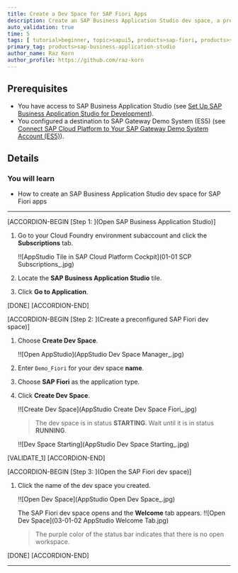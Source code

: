 ```yaml
---
title: Create a Dev Space for SAP Fiori Apps
description: Create an SAP Business Application Studio dev space, a preconfigured environment with the required tools and extensions tailored for a specific business scenario.
auto_validation: true
time: 5
tags: [ tutorial>beginner, topic>sapui5, products>sap-fiori, products>sap-cloud-platform, products>sap-cloud-platform-for-the-cloud-foundry-environment]
primary_tag: products>sap-business-application-studio
author_name: Raz Korn
author_profile: https://github.com/raz-korn
---
```


## Prerequisites
 - You have access to SAP Business Application Studio (see [Set Up SAP Business Application Studio for Development](appstudio-onboarding)).
 - You configured a destination to SAP Gateway Demo System (ES5) (see [Connect SAP Cloud Platform to Your SAP Gateway Demo System Account (ES5)](appstudio-cp-destination-es5)).


## Details
### You will learn
  - How to create an SAP Business Application Studio dev space for SAP Fiori apps

---

[ACCORDION-BEGIN [Step 1: ](Open SAP Business Application Studio)]
1. Go to your Cloud Foundry environment subaccount and click the **Subscriptions** tab.

    !![AppStudio Tile in SAP Cloud Platform Cockpit](01-01 SCP Subscriptions_.jpg)

2. Locate the **SAP Business Application Studio** tile.

3. Click **Go to Application**.

[DONE]
[ACCORDION-END]

[ACCORDION-BEGIN [Step 2: ](Create a preconfigured SAP Fiori dev space)]

1. Choose **Create Dev Space**.

    !![Open AppStudio](AppStudio Dev Space Manager_.jpg)

2. Enter `Demo_Fiori` for your dev space **name**.

3. Choose **SAP Fiori** as the application type.

4. Click **Create Dev Space**.

    !![Create Dev Space](AppStudio Create Dev Space Fiori_.jpg)

    >The dev space is in status **STARTING**. Wait until it is in status **RUNNING**.

    !![Dev Space Starting](AppStudio Dev Space Starting_.jpg)

[VALIDATE_1]
[ACCORDION-END]

[ACCORDION-BEGIN [Step 3: ](Open the SAP Fiori dev space)]

1.  Click the name of the dev space you created.

    !![Open Dev Space](AppStudio Open Dev Space_.jpg)

    The SAP Fiori dev space opens and the **Welcome** tab appears.
    !![Open Dev Space](03-01-02 AppStudio Welcome Tab.jpg)

    >The purple color of the status bar indicates that there is no open workspace.

[DONE]
[ACCORDION-END]


---
